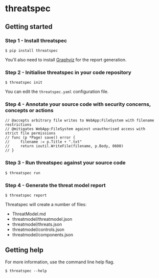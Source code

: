 # threatspec

## Getting started

### Step 1 - Install threatspec

```
$ pip install threatspec
```

You'll also need to install [Graphviz](https://www.graphviz.org/) for the report generation. 

### Step 2 - Initialise threatspec in your code repository

```
$ threatspec init
```

You can edit the `threatspec.yaml` configuration file.

### Step 4 - Annotate your source code with security concerns, concepts or actions

```
// @accepts arbitrary file writes to WebApp:FileSystem with filename restrictions
// @mitigates WebApp:FileSystem against unauthorised access with strict file permissions
// func (p *Page) save() error {
//     filename := p.Title + ".txt"
//     return ioutil.WriteFile(filename, p.Body, 0600)
// }
```

### Step 3 - Run threatspec against your source code

```
$ threatspec run
```

### Step 4 - Generate the threat model report

```
$ threatspec report
```

Threatspec will create a number of files:

  * ThreatModel.md
  * threatmodel/threatmodel.json
  * threatmodel/threats.json
  * threatmodel/controls.json
  * threatmodel/components.json

## Getting help

For more information, use the command line help flag.

```
$ threatspec --help
```
